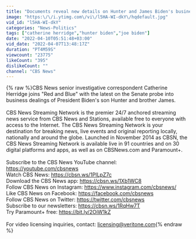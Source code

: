 ```yaml
---
title: "Documents reveal new details on Hunter and James Biden's business dealings"
image: "https:\/\/i.ytimg.com\/vi\/l5HA-WI-dkY\/hqdefault.jpg"
vid_id: "l5HA-WI-dkY"
categories: "News-Politics"
tags: ["catherine herridge","hunter biden","joe biden"]
date: "2022-04-10T05:51:48+03:00"
vid_date: "2022-04-07T13:48:17Z"
duration: "PT4M59S"
viewcount: "23775"
likeCount: "395"
dislikeCount: ""
channel: "CBS News"
---
```

{% raw %}CBS News senior investigative correspondent Catherine Herridge joins &quot;Red and Blue&quot; with the latest on the Senate probe into business dealings of President Biden's son Hunter and brother James.<br /><br />CBS News Streaming Network is the premier 24/7 anchored streaming news service from CBS News and Stations, available free to everyone with access to the Internet. The CBS News Streaming Network is your destination for breaking news, live events and original reporting locally, nationally and around the globe. Launched in November 2014 as CBSN, the CBS News Streaming Network is available live in 91 countries and on 30 digital platforms and apps, as well as on CBSNews.com and Paramount+.<br /><br />Subscribe to the CBS News YouTube channel: <a rel="nofollow" target="blank" href="https://youtube.com/cbsnews">https://youtube.com/cbsnews</a><br />Watch CBS News: <a rel="nofollow" target="blank" href="https://cbsn.ws/1PlLpZ7c">https://cbsn.ws/1PlLpZ7c</a><br />Download the CBS News app: <a rel="nofollow" target="blank" href="https://cbsn.ws/1Xb1WC8">https://cbsn.ws/1Xb1WC8</a><br />Follow CBS News on Instagram: <a rel="nofollow" target="blank" href="https://www.instagram.com/cbsnews/">https://www.instagram.com/cbsnews/</a><br />Like CBS News on Facebook: <a rel="nofollow" target="blank" href="https://facebook.com/cbsnews">https://facebook.com/cbsnews</a><br />Follow CBS News on Twitter: <a rel="nofollow" target="blank" href="https://twitter.com/cbsnews">https://twitter.com/cbsnews</a><br />Subscribe to our newsletters: <a rel="nofollow" target="blank" href="https://cbsn.ws/1RqHw7T">https://cbsn.ws/1RqHw7T</a><br />Try Paramount+ free: <a rel="nofollow" target="blank" href="https://bit.ly/2OiW1kZ">https://bit.ly/2OiW1kZ</a><br /><br />For video licensing inquiries, contact: licensing@veritone.com{% endraw %}
